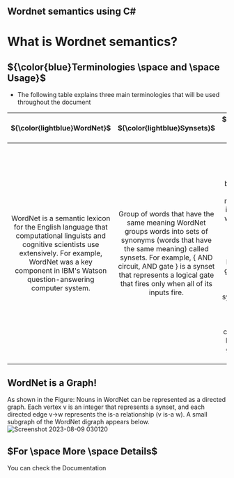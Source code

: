 ## Wordnet semantics using C#
# What is Wordnet semantics?

## ${\color{blue}Terminologies \space and \space Usage}$  
 - The following table explains three main terminologies that will be used throughout the document
   
${\color{lightblue}WordNet}$          |  ${\color{lightblue}Synsets}$  | ${\color{lightblue} is-a \space relationship}$
:-------------------------:|:-------------------------:|:-------------------------:
WordNet is a semantic lexicon for the English language that computational linguists and cognitive scientists use extensively. For example, WordNet was a key component in IBM's Watson question-answering computer system.  |  Group of words that have the same meaning WordNet groups words into sets of synonyms (words that have the same meaning) called synsets. For example, { AND circuit, AND gate } is a synset that represents a logical gate that fires only when all of its inputs fire. | WordNet describes semantic relationships between synsets. One such relationship is the is-a relationship, which connects a hyponym (more specific synset, dealt with as a child) to a hypernym (more general synset as a parent). For example, the synset { gate, logic gate } is considered as a parent of { AND circuit, AND gate } because an AND gate is-a kind of logic gate


## WordNet is a Graph!

As shown in the Figure: Nouns in WordNet can be represented as a directed graph. Each vertex v is an integer that represents a synset, and each directed edge v→w represents the is-a relationship (v is-a w). A small subgraph of the WordNet digraph appears below.
![Screenshot 2023-08-09 030120](https://github.com/salmaelsy/WordNet-Semantics-Algorithm-project/assets/62834497/69892748-5c43-41ad-ab64-040ad0645aa7)



## $For \space More \space Details$ 
You can check the Documentation 
